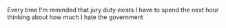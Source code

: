 Every time I'm reminded that jury duty exists I have to spend the next hour thinking about how much I hate the government

